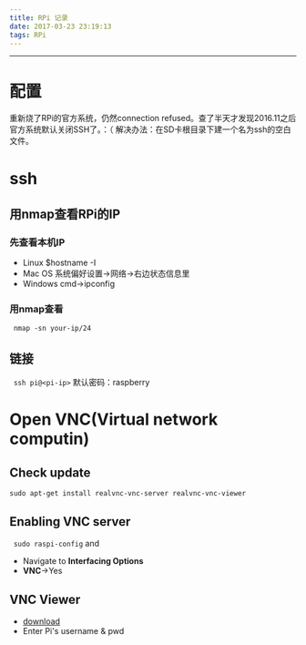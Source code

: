 ```yaml
---
title: RPi 记录
date: 2017-03-23 23:19:13
tags: RPi
---
```

-----------------------------
# 配置
重新烧了RPi的官方系统，仍然connection refused。查了半天才发现2016.11之后官方系统默认关闭SSH了。：（
解决办法：在SD卡根目录下建一个名为ssh的空白文件。

# ssh

## 用nmap查看RPi的IP

### 先查看本机IP
- Linux
$hostname -I
- Mac OS
系统偏好设置->网络->右边状态信息里
- Windows
cmd->ipconfig

### 用nmap查看
` nmap -sn your-ip/24`

## 链接
` ssh pi@<pi-ip>`
默认密码：raspberry

# Open VNC(Virtual network computin)

## Check update
``` sudo apt-get update
sudo apt-get install realvnc-vnc-server realvnc-vnc-viewer
```

## Enabling VNC server
` sudo raspi-config`
and 
- Navigate to **Interfacing Options**
- **VNC**->Yes

## VNC Viewer
- [download](https://www.realvnc.com/download/viewer/)
- Enter Pi's username & pwd
